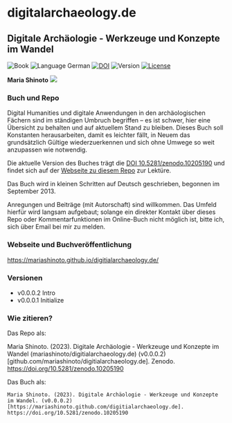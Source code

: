 
# digitalarchaeology.de

## Digitale Archäologie - Werkzeuge und Konzepte im Wandel

![Book](https://img.shields.io/badge/Book-cyan?style=flat.png)
![Language
German](https://img.shields.io/badge/Language-German-cyan.png)
[![DOI](https://zenodo.org/badge/DOI/10.5281/zenodo.10205190.svg)](https://doi.org/10.5281/zenodo.10205190)
![Version](https://img.shields.io/badge/Ver.-0.0.0.2-red?style=flat&logo=github)
[![License](https://img.shields.io/badge/License-CC%20BY%204.0-lightgrey?labelColor=grey&style=flat&logo=CC&link=https://creativecommons.org/licenses/by/4.0/.png)](https://creativecommons.org/licenses/by/4.0/)

**Maria Shinoto**
[![](https://img.shields.io/badge/ORCID-white?style=flat&logo=ORCID&link=https://orcid.org/0000-0001-6089-4526.png)](https://orcid.org/0000-0001-6089-4526)

### Buch und Repo

Digital Humanities und digitale Anwendungen in den archäologischen
Fächern sind im ständigen Umbruch begriffen – es ist schwer, hier eine
Übersicht zu behalten und auf aktuellem Stand zu bleiben. Dieses Buch
soll Konstanten herausarbeiten, damit es leichter fällt, in Neuem das
grundsätzlich Gültige wiederzuerkennen und sich ohne Umwege so weit
anzupassen wie notwendig.

Die aktuelle Version des Buches trägt die [DOI
10.5281/zenodo.10205190](https://doi.org/10.5281/zenodo.10205190) und
findet sich auf der [Webseite zu diesem
Repo](https://mariashinoto.github.io/digitialarchaeology.de) zur
Lektüre.

Das Buch wird in kleinen Schritten auf Deutsch geschrieben, begonnen im
September 2013.

Anregungen und Beiträge (mit Autorschaft) sind willkommen. Das Umfeld
hierfür wird langsam aufgebaut; solange ein direkter Kontakt über dieses
Repo oder Kommentarfunktionen im Online-Buch nicht möglich ist, bitte
ich, sich über Email bei mir zu melden.

### Webseite und Buchveröffentlichung

https://mariashinoto.github.io/digitialarchaeology.de/

### Versionen

- v0.0.0.2 Intro
- v0.0.0.1 Initialize

### Wie zitieren?

Das Repo als:

Maria Shinoto. (2023). Digitale Archäologie - Werkzeuge und Konzepte im
Wandel (mariashinoto/digitialarchaeology.de) (v0.0.0.2)
\[github.com/mariashinoto/digitialarchaeology.de\]. Zenodo.
https://doi.org/10.5281/zenodo.10205190

Das Buch als:

    Maria Shinoto. (2023). Digitale Archäologie - Werkzeuge und Konzepte im Wandel. (v0.0.0.2) [https://mariashinoto.github.com/digitialarchaeology.de]. https://doi.org/10.5281/zenodo.10205190
